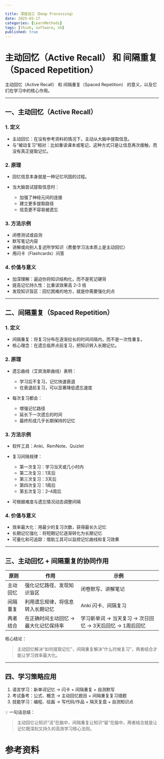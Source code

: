 ```yaml
---

title: 深度加工（Deep Processing）
date: 2025-03-17
categories: [LearnMethods]
tags: [think, software, sh]
published: true
---
```




# 主动回忆（Active Recall） 和 间隔重复（Spaced Repetition）


主动回忆（Active Recall） 和 间隔重复（Spaced Repetition） 的意义，以及它们在学习中的核心作用。

---

## 一、主动回忆（Active Recall）

### 1. 定义

* 主动回忆：在没有参考资料的情况下，主动从大脑中提取信息。
* 与“被动复习”相对：比如重读课本或笔记，这种方式只是让信息再次接触，而没有真正提取记忆。

### 2. 原理

* 回忆信息本身就是一种记忆巩固的过程。
* 当大脑尝试提取信息时：

  * 加强了神经元间的连接
  * 建立更多提取路径
  * 信息更不容易被遗忘

### 3. 方法示例

* 闭卷测试或自测
* 默写笔记内容
* 讲解或向别人复述所学知识（费曼学习法本质上是主动回忆）
* 用闪卡（Flashcards）问答

### 4. 价值与意义

* 加深理解：逼迫你将知识结构化，而不是死记硬背
* 提高记忆持久性：比重读效果高 2–3 倍
* 发现知识盲区：回忆困难的地方，就是你需要强化的点

---

## 二、间隔重复（Spaced Repetition）

### 1. 定义

* 间隔重复：将复习分布在逐渐拉长的时间间隔内，而不是一次性重复。
* 核心理念：在遗忘临界点前复习，把知识转入长期记忆。

### 2. 原理

* 遗忘曲线（艾宾浩斯曲线）表明：

  * 学习后不复习，记忆快速衰退
  * 在衰退前复习，可以显著降低遗忘速度
* 每次复习都会：

  * 增强记忆路径
  * 延长下一次遗忘的时间
  * 最终形成几乎长期保持的记忆

### 3. 方法示例

* 软件工具：Anki、RemNote、Quizlet
* 复习间隔规律：

  * 第一次复习：学习当天或几小时内
  * 第二次复习：1天后
  * 第三次复习：3天后
  * 第四次复习：1周后
  * 第五次复习：2–4周后
* 可根据难度与遗忘情况动态调整间隔

### 4. 价值与意义

* 效率最大化：用最少的复习次数，获得最长久记忆
* 长期记忆强化：将短期记忆逐渐转化为长期记忆
* 可量化和可追踪：借助工具可以监控记忆曲线和复习效果

---

## 三、主动回忆 + 间隔重复的协同作用

| 原则   | 作用                   | 示例                                  |
| ---- | -------------------- | ----------------------------------- |
| 主动回忆 | 强化记忆路径、发现知识盲区        | 闭卷默写、讲解笔记                           |
| 间隔重复 | 利用遗忘规律，将信息转入长期记忆     | Anki 闪卡、间隔复习                        |
| 两者结合 | 在正确时间主动回忆 → 最大化记忆保持率 | 学习新单词 → 当天复习 → 次日回忆 → 3天后回忆 → 1周后回忆 |

核心结论：

> 主动回忆解决“如何提取记忆”，间隔重复解决“什么时候复习”，两者结合才能让学习效率最大化。

---

## 四、学习策略应用

1. 语言学习：新单词记忆 → 闪卡 + 间隔重复 + 自测默写
2. 考试备考：公式、概念 → 主动回忆题目 + 间隔重复复习错题
3. 技能学习：编程、绘画 → 写代码/作品 + 隔天复盘 + 自测知识点

💡 一句话总结：

> 主动回忆让知识“活”在脑中，间隔重复让知识“留”在脑中，两者结合就是让记忆既深刻又持久的高效学习核心法则。


# 参考资料

